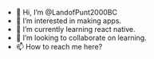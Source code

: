 - 👋 Hi, I’m @LandofPunt2000BC
- 👀 I’m interested in making apps.
- 🌱 I’m currently learning react native.
- 💞️ I’m looking to collaborate on learning.
- 📫 How to reach me here?

<!---
LandofPunt2000BC/LandofPunt2000BC is a ✨ special ✨ repository because its `README.md` (this file) appears on your GitHub profile.
You can click the Preview link to take a look at your changes.
--->
